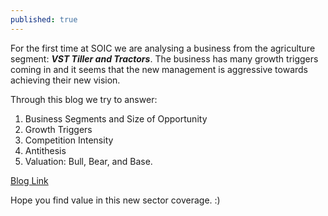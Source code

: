```yaml
---
published: true
---
```


For the first time at SOIC we are analysing a business from the agriculture segment: _**VST Tiller and Tractors**_. The business has many growth triggers coming in and it seems that the new management is aggressive towards achieving their new vision.

Through this blog we try to answer:
1.	Business Segments and Size of Opportunity
2.	Growth Triggers
3.	Competition Intensity
4.	Antithesis
5.	Valuation: Bull, Bear, and Base.

[Blog Link](https://soic.in/blog-description/vsttrillers)

Hope you find value in this new sector coverage. :)
